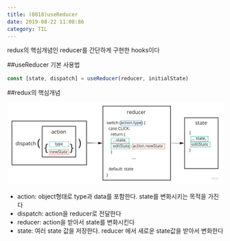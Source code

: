 ```yaml
---
title: (0818)useReducer
date: 2019-08-22 11:08:86
category: TIL
---
```


redux의 핵심개념인 reducer를 간단하게 구현한 hooks이다

##useReducer 기본 사용법

```js
const [state, dispatch] = useReducer(reducer, initialState)
```

##redux의 핵심개념

![](images/0818_reduxBasicConcept.jpg)

- action: object형태로 type과 data를 포함한다. state를 변화시키는 목적을 가진다
- dispatch: action을 reducer로 전달한다
- reducer: action을 받아서 state를 변화시킨다
- state: 여러 state 값을 저장한다. reducer 에서 새로운 state값을 받아서 변화한다
